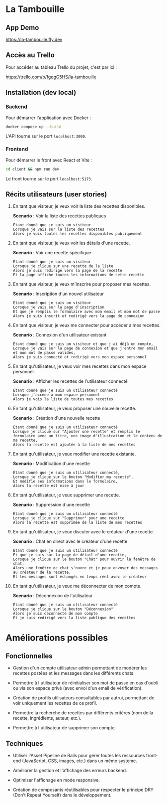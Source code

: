 # La Tambouille

## App Demo

https://la-tambouille.fly.dev

## Accès au Trello

Pour accéder au tableau Trello du projet, c'est par ici :

https://trello.com/b/fgqgG5HS/la-tambouille

## Installation (dev local)

### Backend

Pour démarrer l'application avec Docker :

```sh
docker compose up --build
```

L'API tourne sur le port `localhost:3000`.

### Frontend

Pour démarrer le front avec React et Vite :

```sh
cd client && npm run dev
```

Le front tourne sur le port `localhost:5173`.

## Récits utilisateurs (user stories)

1.  En tant que visiteur, je veux voir la liste des recettes disponibles.

    **Scenario** : Voir la liste des recettes publiques

        Étant donné que je suis un visiteur
        Lorsque je vais sur la liste des recettes
        Alors je vois toutes les recettes disponibles publiquement

2.  En tant que visiteur, je veux voir les détails d'une recette.

    **Scenario** : Voir une recette spécifique

        Étant donné que je suis un visiteur
        Lorsque je clique sur une recette de la liste
        Alors je suis redirigé vers la page de la recette
        Et la page affiche toutes les informations de cette recette

3.  En tant que visiteur, je veux m'inscrire pour proposer mes recettes.

    **Scenario** : Inscription d'un nouvel utilisateur

        Étant donné que je suis un visiteur
        Lorsque je vais sur la page d'inscription
        Et que je remplis le formulaire avec mon email et mon mot de passe
        Alors je suis inscrit et redirigé vers la page de connexion

4.  En tant que visiteur, je veux me connecter pour accéder à mes recettes.

    **Scenario** : Connexion d'un utilisateur existant

        Étant donné que je suis un visiteur et que j'ai déjà un compte,
        Lorsque je vais sur la page de connexion et que j'entre mon email et mon mot de passe valides,
        Alors je suis connecté et redirigé vers mon espace personnel

5.  En tant qu'utilisateur, je veux voir mes recettes dans mon espace personnel.

    **Scenario** : Afficher les recettes de l'utilisateur connecté

        Étant donné que je suis un utilisateur connecté
        Lorsque j'accède à mon espace personnel
        Alors je vois la liste de toutes mes recettes

6.  En tant qu'utilisateur, je veux proposer une nouvelle recette.

    **Scenario** : Création d'une nouvelle recette

        Étant donné que je suis un utilisateur connecté
        Lorsque je clique sur "Ajouter une recette" et remplis le formulaire avec un titre, une image d'illustration et le contenu de ma recette,
        Alors la recette est ajoutée à la liste de mes recettes

7.  En tant qu'utilisateur, je veux modifier une recette existante.

    **Scenario** : Modification d'une recette

        Étant donné que je suis un utilisateur connecté,
        Lorsque je clique sur le bouton "Modifier ma recette",
        Et modifie ses informations dans le formulaire,
        Alors la recette est mise à jour

8.  En tant qu'utilisateur, je veux supprimer une recette.

    **Scenario** : Suppression d'une recette

        Étant donné que je suis un utilisateur connecté
        Lorsque je clique sur "Supprimer" pour une recette
        Alors la recette est supprimée de la liste de mes recettes

9.  En tant qu'utilisateur, je veux discuter avec le créateur d'une recette.

    **Scenario** : Chat en direct avec le créateur d'une recette

        Étant donné que je suis un utilisateur connecté
        Et que je suis sur la page de détail d'une recette,
        Lorsque je clique sur le bouton "Chat" pour ouvrir la fenêtre de chat,
        Alors une fenêtre de chat s'ouvre et je peux envoyer des messages au créateur de la recette,
        Et les messages sont échangés en temps réel avec le créateur

10. En tant qu'utilisateur, je veux me déconnecter de mon compte.

    **Scenario** : Déconnexion de l'utilisateur

        Étant donné que je suis un utilisateur connecté
        Lorsque je clique sur le bouton "Déconnexion"
        Alors je suis déconnecté de mon compte
        Et je suis redirigé vers la liste publique des recettes

# Améliorations possibles

## Fonctionnelles

- Gestion d'un compte utilisateur admin permettant de modérer les recettes postées et les messages dans les différents chats.

- Permettre à l'utilisateur de réinitialiser son mot de passe en cas d'oubli ou via son espace privé (avec envoi d'un email de vérification).

- Création de profils utilisateurs consultables par autrui, permettant de voir uniquement les recettes de ce profil.

- Permettre la recherche de recettes par différents critères (nom de la recette, ingrédients, auteur, etc.).

- Permettre à l'utilisateur de supprimer son compte.

## Techniques

- Utiliser l'Asset Pipeline de Rails pour gérer toutes les ressources front-end (JavaScript, CSS, images, etc.) dans un même système.

- Améliorer la gestion et l'affichage des erreurs backend.

- Optimiser l'affichage en mode responsive.

- Création de composants réutilisables pour respecter le principe DRY (Don't Repeat Yourself) dans le développement.
